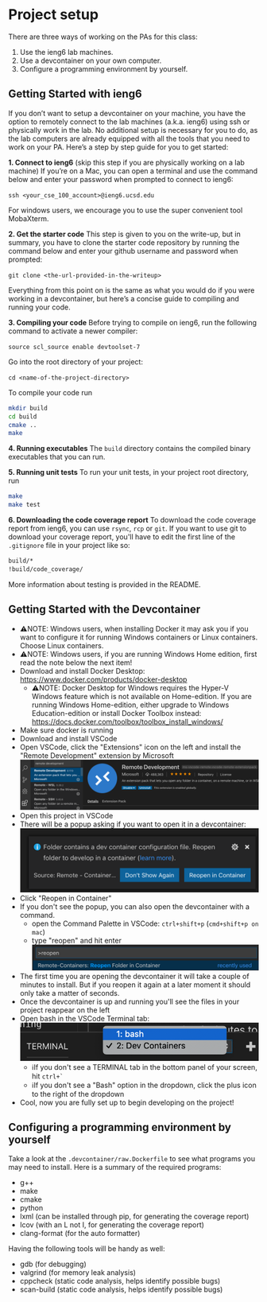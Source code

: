 # Project setup

There are three ways of working on the PAs for this class: 

1. Use the ieng6 lab machines. 
2. Use a devcontainer on your own computer.
3. Configure a programming environment by yourself.

## Getting Started with ieng6

If you don’t want to setup a devcontainer on your machine, you have the option to remotely connect to the lab machines (a.k.a. ieng6) using ssh or physically work in the lab. No additional setup is necessary for you to do, as the lab computers are already equipped with all the tools that you need to work on your PA. Here’s a step by step guide for you to get started:

**1. Connect to ieng6** (skip this step if you are physically working on a lab machine)
If you’re on a Mac, you can open a terminal and use the command below and enter your password when prompted to connect to ieng6:

`ssh <your_cse_100_account>@ieng6.ucsd.edu`

For windows users, we encourage you to use the super convenient tool MobaXterm.

**2. Get the starter code**
This step is given to you on the write-up, but in summary, you have to clone the starter code repository by running the command below and enter your github username and password when prompted:

`git clone <the-url-provided-in-the-writeup>`

Everything from this point on is the same as what you would do if you were working in a devcontainer, but here’s a concise guide to compiling and running your code. 

**3. Compiling your code**
Before trying to compile on ieng6, run the following command to activate a newer compiler:

`source scl_source enable devtoolset-7`

Go into the root directory of your project:

`cd <name-of-the-project-directory>`

To compile your code run

```bash
mkdir build
cd build
cmake ..
make
```

**4. Running executables**
The `build` directory contains the compiled binary executables that you can run.

**5. Running unit tests**
To run your unit tests, in your project root directory, run

```bash
make
make test
```

**6. Downloading the code coverage report**
To download the code coverage report from ieng6, you can use `rsync`, `rcp` or `git`. If you want to use git to download your coverage report, you'll have to edit the first line of the `.gitignore` file in your project like so:

```bash
build/*
!build/code_coverage/
```

More information about testing is provided in the README.

## Getting Started with the Devcontainer

- ⚠️NOTE: Windows users, when installing Docker it may ask you if you want to configure it for running Windows containers or Linux containers. Choose Linux containers.
- ⚠️NOTE: Windows users, if you are running Windows Home edition, first read the note below the next item!
- Download and install Docker Desktop: https://www.docker.com/products/docker-desktop
  - ⚠️NOTE: Docker Desktop for Windows requires the Hyper-V Windows feature which is not available on Home-edition. If you are running Windows Home-edition, either upgrade to Windows Education-edition or install Docker Toolbox instead: https://docs.docker.com/toolbox/toolbox_install_windows/
- Make sure docker is running
- Download and install VSCode
- Open VSCode, click the "Extensions" icon on the left and install the "Remote Development" extension by Microsoft
![Remote Development Extension](images/install-remote-development-extension.png "Remote Development Extension") 
- Open this project in VSCode
- There will be a popup asking if you want to open it in a devcontainer:
![Devcontainer Popup](images/reopen-in-container-popup.png "Devcontainer Popup")
- Click "Reopen in Container"
- If you don't see the popup, you can also open the devcontainer with a command. 
  - open the Command Palette in VSCode: `ctrl+shift+p` (`cmd+shift+p on mac`)
  - type "reopen" and hit enter
  ![Devcontainer Command](images/reopen-in-container-command.png "Devcontainer Command")
- The first time you are opening the devcontainer it will take a couple of minutes to install. But if you reopen it again at a later moment it should only take a matter of seconds.
- Once the devcontainer is up and running you'll see the files in your project reappear on the left
- Open bash in the VSCode Terminal tab:
![Bash](images/bash.png "Bash")
  - ℹ️If you don't see a TERMINAL tab in the bottom panel of your screen, hit ``ctrl+` ``
  - ℹ️If you don't see a "Bash" option in the dropdown, click the plus icon to the right of the dropdown
- Cool, now you are fully set up to begin developing on the project!

## Configuring a programming environment by yourself

Take a look at the `.devcontainer/raw.Dockerfile` to see what programs you may need to install. Here is a summary of the required programs:

- g++
- make
- cmake
- python
- lxml (can be installed through pip, for generating the coverage report)
- lcov (with an L not I, for generating the coverage report)
- clang-format (for the auto formatter)

Having the following tools will be handy as well:

- gdb (for debugging)
- valgrind (for memory leak analysis)
- cppcheck (static code analysis, helps identify possible bugs)
- scan-build (static code analysis, helps identify possible bugs)
